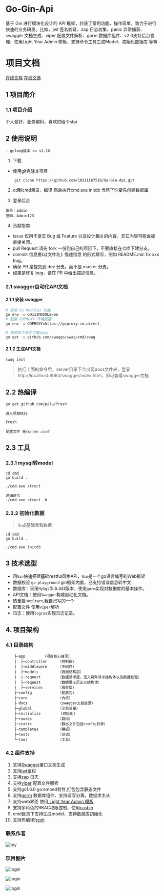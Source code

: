 
# Go-Gin-Api
基于 Gin 进行模块化设计的 API 框架，封装了常用功能，操作简单，致力于进行快速的业务研发。比如，jwt 签名验证、zap 日志收集、panic 异常捕获、swagger 文档生成、viper 配置文件解析、gorm 数据库组件、v2.0支持后台管理，使用Light Year Admin 模板、支持命令工具生成Model、初始化数据库 等等

# 项目文档 

[在线文档](https://18211167516.github.io/Go-Gin-Api/)
[在线文章](https://juejin.cn/user/2313028196368445/posts)

## 1 项目简介

### 1.1 项目介绍

个人爱好，业务编码，喜欢的给个star
## 2 使用说明

```
- golang版本 >= v1.16
```
1. 下载

- 使用git克隆本项目
```git
    git clone https://github.com/18211167516/Go-Gin-Api.git
```
2.  cd到cmd目录，编译 然后执行cmd.exe initdb 当然了你要先创建数据库

3. 登录后台

```
账号：admin
密码：Admin123
```
4. 贡献指南
   
 
 * issue 仅用于提交 Bug 或 Feature 以及设计相关的内容，其它内容可能会被直接关闭。
 * pull Request  请先 fork 一份到自己的项目下，不要直接在仓库下建分支。
 * commit 信息要以[文件名]: 描述信息 的形式填写，例如 README.md: fix xxx bug。
 * 确保 PR 是提交到 dev 分支，而不是 master 分支。
 * 如果是修复 bug，请在 PR 中给出描述信息。

### 2.1 swagger自动化API文档

#### 2.1.1 安装 swagger
```bash
# 启用 Go Modules 功能
go env -w GO111MODULE=on 
# 配置 GOPROXY 环境变量
go env -w GOPROXY=https://goproxy.io,direct

# 使用如下命令下载swag
go get -u github.com/swaggo/swag/cmd/swag
```

#### 2.1.2 生成API文档

```
swag init
```

> 执行上面的命令后，server目录下会出现docs文件夹，登录http://localhost:8080/swagger/index.html，即可查看swagger文档

## 2.2 热编译

```
go get github.com/pilu/fresh

进入项目执行

fresh

配置文件 是runner.conf
```

## 2.3 工具

### 2.3.1 mysql转model

```
cd cmd
go build . 

./cmd.exe struct 

详细命令
./cmd.exe struct -h

```

### 2.3.2 初始化数据

> 生成基础表和数据

```
cd cmd
go build . 

./cmd.exe initdb 
```
## 3 技术选型

- 用`Gin`快速搭建基础restful风格API，`Gin`是一个go语言编写的Web框架
- 数据校验 `go-playground` gin框架内置，已支持错误信息转中文
- 数据库：采用`MySql`(5.6.44)版本，使用`gorm`实现对数据库的基本操作。
- API文档：使用`Swagger`构建自动化文档。
- 热重启`HotStart`,我自己写的一个
- 配置文件 使用`viper`解析
- 日志：使用`logrus`实现日志记录。

## 4. 项目架构
### 4.1 目录结构

```
    ├─app  	     （项目核心目录）
    |  ├─controller     （控制器）
    |  ├─middleware     （中间件）
    |  ├─models         （数据结构层）
    |  ├─request        （数据请求层，定义特殊请求结构体以及数据校验）
    |  ├─request        （数据展示层定义结构体）
    |  ├─services       （服务层）
    ├─config            （配置包）
    ├─core  	        （內核）
    ├─docs  	        （swagger文档目录）
    ├─global            （全局变量）
    ├─initialize         (初始化)  
    ├─routes            （路由）
    ├─static            （静态文件包括config目录）
    ├─templates         （模板）
    ├─tests             （测试）
    └─tool	            （工具）

```
### 4.2 组件支持

1. 支持[Swagger](https://github.com/swaggo/gin-swagger)接口文档生成
2. 支持[jwt](https://github.com/golang-jwt/jwt)鉴权
3. 支持[zap](https://go.uber.org/zap) 日志
4. 支持[viper](https://github.com/spf13/viper) 配置文件解析
5. 支持go1.6.0 go:embed特性,打包包含静态文件
6. 支持[gorm](https://gorm.io/gorm) 数据库组件、支持读写分离，数据库主从
7. 支持web界面 使用[ Light Year Admin 模板](https://gitee.com/yinqi/Light-Year-Admin-Using-Iframe)
8. 支持多角色的RBAC权限控制，使用[casbin](https://github.com/casbin/casbin/v2)
9. cmd目录下支持生成model、支持数据库初始化
10. 支持热编译[fresh](https://github.com/gravityblast/fresh)

### 联系作者
![my](https://activity-urt.oss-cn-beijing.aliyuncs.com/ecitic/%E6%88%91%E7%9A%84.jpg)
### 项目图片

![login](https://activity-urt.oss-cn-beijing.aliyuncs.com/ecitic/login.png)

![login](https://activity-urt.oss-cn-beijing.aliyuncs.com/ecitic/%E9%A6%96%E9%A1%B5.png)

![login](https://activity-urt.oss-cn-beijing.aliyuncs.com/ecitic/%E6%9D%83%E9%99%90%E9%85%8D%E7%BD%AE.png)
